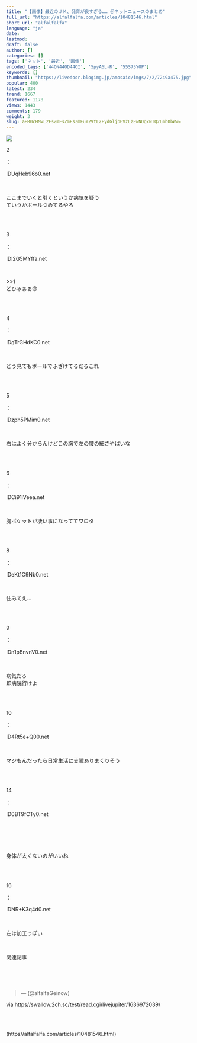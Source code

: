 ```yaml
---
title: "【画像】最近のＪＫ、発育が良すぎる…… ＠ネットニュースのまとめ"
full_url: "https://alfalfalfa.com/articles/10481546.html"
short_url: "alfalfalfa"
language: "ja"
date: 
lastmod: 
draft: false
author: []
categories: []
tags: ['ネット', '最近', '画像']
encoded_tags: ['44ON44OD44OI', '5pyA6L-R', '55S75YOP']
keywords: []
thumbnail: "https://livedoor.blogimg.jp/amosaic/imgs/7/2/7249a475.jpg"
popular: 400
latest: 234
trend: 1667
featured: 1178
views: 1443
comments: 179
weight: 3
slug: aHR0cHMvL2FsZmFsZmFsZmEuY29tL2FydGljbGVzLzEwNDgxNTQ2Lmh0bWw=
---
```


![](https://livedoor.blogimg.jp/amosaic/imgs/7/2/7249a475.jpg)

<div><p class='res_info'><p class='res_num'>2</p>：<p class='res_name'></p><p class='res_matome'><p class='res_id'>IDUqHeb96o0.net</p></p></p><br> <p class='res_body'>ここまでいくと引くというか病気を疑う<br> ていうかボールつめてるやろ</p><br> <br> <p class='res_info'><p class='res_num'>3</p>：<p class='res_name'></p><p class='res_matome'><p class='res_id'>IDI2G5MYffa.net</p></p></p><br> <p class='res_body'>>>1<br> どひゃぁぁ😍</p><br> <br> <p class='res_info'><p class='res_num'>4</p>：<p class='res_name'></p><p class='res_matome'><p class='res_id'>IDgTrGHdKC0.net</p></p></p><br> <p class='res_body'>どう見てもボールでふざけてるだろこれ</p><br> <br> <p class='res_info'><p class='res_num'>5</p>：<p class='res_name'></p><p class='res_matome'><p class='res_id'>IDzph5PMim0.net</p></p></p><br> <p class='res_body'>右はよく分からんけどこの胸で左の腰の細さやばいな</p><br> <br> <p class='res_info'><p class='res_num'>6</p>：<p class='res_name'></p><p class='res_matome'><p class='res_id'>IDCi91lVeea.net</p></p></p><br> <p class='res_body'>胸ポケットが凄い事になっててワロタ</p><br> <br> <p class='res_info'><p class='res_num'>8</p>：<p class='res_name'></p><p class='res_matome'><p class='res_id'>IDeKt1C9Nb0.net</p></p></p><br> <p class='res_body'>住みてえ…</p><br> <br> <p class='res_info'><p class='res_num'>9</p>：<p class='res_name'></p><p class='res_matome'><p class='res_id'>IDn1pBnvnV0.net</p></p></p><br> <p class='res_body'>病気だろ<br> 即病院行けよ</p><br> <br> <p class='res_info'><p class='res_num'>10</p>：<p class='res_name'></p><p class='res_matome'><p class='res_id'>ID4Rt5e+Q00.net</p></p></p><br> <p class='res_body'>マジもんだったら日常生活に支障ありまくりそう</p><br> <br> <p class='res_info'><p class='res_num'>14</p>：<p class='res_name'></p><p class='res_matome'><p class='res_id'>ID0BT9fCTy0.net</p></p></p><br> <br> <p class='in_ads'></p><br> <p>身体が太くないのがいいね</p><br> <br> <p class='res_info'><p class='res_num'>16</p>：<p class='res_name'></p><p class='res_matome'><p class='res_id'>IDNR+K3q4d0.net</p></p></p><br> <p class='res_body'>左は加工っぽい</p><br> <p id='related-title'>関連記事</p><br> <br> <br> <p class='in_ads'></p><blockquote class='twitter-tweet'><p lang='und' dir='ltr'></p> — (@alfalfaGeinow) <a href='https//twitter.com/alfalfaGeinow/status/1732197416764579883/'></a></blockquote><p class='via'>via https//swallow.2ch.sc/test/read.cgi/livejupiter/1636972039/</p><br> <br> </div>

(https//alfalfalfa.com/articles/10481546.html)
